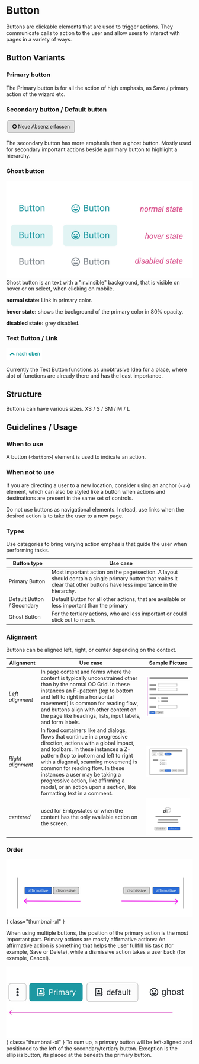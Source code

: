 
# Button

Buttons are clickable elements that are used to trigger actions. They communicate calls to action to the user and allow users to interact with pages in a variety of ways.

## Button Variants

### Primary button

The Primary button is for all the action of high emphasis, as Save / primary action of the wizard etc.

### Secondary button / Default button

![Secondary Button](assets/button_icon_right.png "Button")

The secondary button has more emphasis then a ghost button. Mostly used for secondary important actions beside a primary button to highlight a hierarchy.

### Ghost button

![Ghost Button](assets/ghost-button.jpg)
Ghost button is an text with a "invinsible" background, that is visible on hover or on select, when clicking on mobile.

**normal state:**
Link in primary color.

**hover state:** shows the background of the primary color in 80% opacity.

**disabled state:** grey disabled.

### Text Button / Link

![Text Button](assets/text_button.png "Text Button")

Currently the Text Button functions as unobtrusive Idea for a place, where alot of functions are already there and has the least importance.

## Structure

Buttons can have various sizes.
XS / S / SM / M / L

## Guidelines / Usage

### When to use

A button (`<button>`) element is used to indicate an action.

### When not to use

If you are directing a user to a new location, consider using an anchor (`<a>`) element, which can also be styled like a button when actions and destinations are present in the same set of controls.

Do not use buttons as navigational elements. Instead, use links when the desired action is to take the user to a new page.

### Types

Use categories to bring varying action emphasis that guide the user when performing tasks.

| Button type    | Use case|
|--------------|-----------
|Primary Button | Most important action on the page/section. A layout should contain a single primary button that makes it clear that other buttons have less importance in the hierarchy. |
| Default Button / Secondary | Default Button for all other actions, that are available or less important than the primary |
| Ghost Button | For the tertiary actions, who are less important or could stick out to much. |

### Alignment

Buttons can be aligned left, right, or center depending on the context.

| Alignment| Use case| Sample Picture |
|----------|----------|--------------|
| *Left alignment*     | In page content and forms where the content is typically unconstrained other than by the normal OO Grid. In these instances an F-pattern (top to bottom and left to right in a horizontal movement) is common for reading flow, and buttons align with other content on the page like headings, lists, input labels, and form labels. | ![freeflow diagram](assets/forms-freeflow.jpg) |
| *Right alignment*     | In fixed containers like and dialogs, flows that continue in a progressive direction, actions with a global impact, and toolbars. In these instances a Z-pattern (top to bottom and left to right with a diagonal, scanning movement) is common for reading flow. In these instances a user may be taking a progressive action, like affirming a modal, or an action upon a section, like formatting text in a comment. | ![workflow](assets/workflow-button.jpg) |
| *centered*    | used for Emtpystates or  when the content has the only available action on the screen.  |![button centered](assets/button-centered-situation.jpg) |

### Order 

![button-order](assets/button-order.jpg){ class="thumbnail-xl" }

When using multiple buttons, the position of the primary action is the most important part. Primary actions are mostly affirmative actions:
An affirmative action is something that helps the user fullfill his task (for example, Save or Delete), while a dismissive action takes a user back (for example, Cancel).

![button order](assets/button-order2.jpg){ class="thumbnail-xl" }
To sum up, a primary button will be left-aligned and positioned to the left of the secondary/tertiary button.
Execption is the ellipsis button, its placed at the beneath the primary button.
